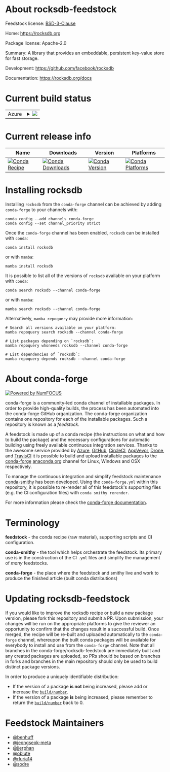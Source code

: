 About rocksdb-feedstock
=======================

Feedstock license: [BSD-3-Clause](https://github.com/conda-forge/rocksdb-feedstock/blob/main/LICENSE.txt)

Home: https://rocksdb.org

Package license: Apache-2.0

Summary: A library that provides an embeddable, persistent key-value store for fast storage.

Development: https://github.com/facebook/rocksdb

Documentation: https://rocksdb.org/docs

Current build status
====================


<table>
    
  <tr>
    <td>Azure</td>
    <td>
      <details>
        <summary>
          <a href="https://dev.azure.com/conda-forge/feedstock-builds/_build/latest?definitionId=9522&branchName=main">
            <img src="https://dev.azure.com/conda-forge/feedstock-builds/_apis/build/status/rocksdb-feedstock?branchName=main">
          </a>
        </summary>
        <table>
          <thead><tr><th>Variant</th><th>Status</th></tr></thead>
          <tbody><tr>
              <td>linux_64_rocksdb_build_extdefault</td>
              <td>
                <a href="https://dev.azure.com/conda-forge/feedstock-builds/_build/latest?definitionId=9522&branchName=main">
                  <img src="https://dev.azure.com/conda-forge/feedstock-builds/_apis/build/status/rocksdb-feedstock?branchName=main&jobName=linux&configuration=linux%20linux_64_rocksdb_build_extdefault" alt="variant">
                </a>
              </td>
            </tr><tr>
              <td>linux_64_rocksdb_build_extjemalloc</td>
              <td>
                <a href="https://dev.azure.com/conda-forge/feedstock-builds/_build/latest?definitionId=9522&branchName=main">
                  <img src="https://dev.azure.com/conda-forge/feedstock-builds/_apis/build/status/rocksdb-feedstock?branchName=main&jobName=linux&configuration=linux%20linux_64_rocksdb_build_extjemalloc" alt="variant">
                </a>
              </td>
            </tr><tr>
              <td>linux_aarch64_rocksdb_build_extdefault</td>
              <td>
                <a href="https://dev.azure.com/conda-forge/feedstock-builds/_build/latest?definitionId=9522&branchName=main">
                  <img src="https://dev.azure.com/conda-forge/feedstock-builds/_apis/build/status/rocksdb-feedstock?branchName=main&jobName=linux&configuration=linux%20linux_aarch64_rocksdb_build_extdefault" alt="variant">
                </a>
              </td>
            </tr><tr>
              <td>linux_aarch64_rocksdb_build_extjemalloc</td>
              <td>
                <a href="https://dev.azure.com/conda-forge/feedstock-builds/_build/latest?definitionId=9522&branchName=main">
                  <img src="https://dev.azure.com/conda-forge/feedstock-builds/_apis/build/status/rocksdb-feedstock?branchName=main&jobName=linux&configuration=linux%20linux_aarch64_rocksdb_build_extjemalloc" alt="variant">
                </a>
              </td>
            </tr><tr>
              <td>linux_ppc64le_rocksdb_build_extdefault</td>
              <td>
                <a href="https://dev.azure.com/conda-forge/feedstock-builds/_build/latest?definitionId=9522&branchName=main">
                  <img src="https://dev.azure.com/conda-forge/feedstock-builds/_apis/build/status/rocksdb-feedstock?branchName=main&jobName=linux&configuration=linux%20linux_ppc64le_rocksdb_build_extdefault" alt="variant">
                </a>
              </td>
            </tr><tr>
              <td>linux_ppc64le_rocksdb_build_extjemalloc</td>
              <td>
                <a href="https://dev.azure.com/conda-forge/feedstock-builds/_build/latest?definitionId=9522&branchName=main">
                  <img src="https://dev.azure.com/conda-forge/feedstock-builds/_apis/build/status/rocksdb-feedstock?branchName=main&jobName=linux&configuration=linux%20linux_ppc64le_rocksdb_build_extjemalloc" alt="variant">
                </a>
              </td>
            </tr><tr>
              <td>osx_64</td>
              <td>
                <a href="https://dev.azure.com/conda-forge/feedstock-builds/_build/latest?definitionId=9522&branchName=main">
                  <img src="https://dev.azure.com/conda-forge/feedstock-builds/_apis/build/status/rocksdb-feedstock?branchName=main&jobName=osx&configuration=osx%20osx_64_" alt="variant">
                </a>
              </td>
            </tr><tr>
              <td>osx_arm64</td>
              <td>
                <a href="https://dev.azure.com/conda-forge/feedstock-builds/_build/latest?definitionId=9522&branchName=main">
                  <img src="https://dev.azure.com/conda-forge/feedstock-builds/_apis/build/status/rocksdb-feedstock?branchName=main&jobName=osx&configuration=osx%20osx_arm64_" alt="variant">
                </a>
              </td>
            </tr><tr>
              <td>win_64</td>
              <td>
                <a href="https://dev.azure.com/conda-forge/feedstock-builds/_build/latest?definitionId=9522&branchName=main">
                  <img src="https://dev.azure.com/conda-forge/feedstock-builds/_apis/build/status/rocksdb-feedstock?branchName=main&jobName=win&configuration=win%20win_64_" alt="variant">
                </a>
              </td>
            </tr>
          </tbody>
        </table>
      </details>
    </td>
  </tr>
</table>

Current release info
====================

| Name | Downloads | Version | Platforms |
| --- | --- | --- | --- |
| [![Conda Recipe](https://img.shields.io/badge/recipe-rocksdb-green.svg)](https://anaconda.org/conda-forge/rocksdb) | [![Conda Downloads](https://img.shields.io/conda/dn/conda-forge/rocksdb.svg)](https://anaconda.org/conda-forge/rocksdb) | [![Conda Version](https://img.shields.io/conda/vn/conda-forge/rocksdb.svg)](https://anaconda.org/conda-forge/rocksdb) | [![Conda Platforms](https://img.shields.io/conda/pn/conda-forge/rocksdb.svg)](https://anaconda.org/conda-forge/rocksdb) |

Installing rocksdb
==================

Installing `rocksdb` from the `conda-forge` channel can be achieved by adding `conda-forge` to your channels with:

```
conda config --add channels conda-forge
conda config --set channel_priority strict
```

Once the `conda-forge` channel has been enabled, `rocksdb` can be installed with `conda`:

```
conda install rocksdb
```

or with `mamba`:

```
mamba install rocksdb
```

It is possible to list all of the versions of `rocksdb` available on your platform with `conda`:

```
conda search rocksdb --channel conda-forge
```

or with `mamba`:

```
mamba search rocksdb --channel conda-forge
```

Alternatively, `mamba repoquery` may provide more information:

```
# Search all versions available on your platform:
mamba repoquery search rocksdb --channel conda-forge

# List packages depending on `rocksdb`:
mamba repoquery whoneeds rocksdb --channel conda-forge

# List dependencies of `rocksdb`:
mamba repoquery depends rocksdb --channel conda-forge
```


About conda-forge
=================

[![Powered by
NumFOCUS](https://img.shields.io/badge/powered%20by-NumFOCUS-orange.svg?style=flat&colorA=E1523D&colorB=007D8A)](https://numfocus.org)

conda-forge is a community-led conda channel of installable packages.
In order to provide high-quality builds, the process has been automated into the
conda-forge GitHub organization. The conda-forge organization contains one repository
for each of the installable packages. Such a repository is known as a *feedstock*.

A feedstock is made up of a conda recipe (the instructions on what and how to build
the package) and the necessary configurations for automatic building using freely
available continuous integration services. Thanks to the awesome service provided by
[Azure](https://azure.microsoft.com/en-us/services/devops/), [GitHub](https://github.com/),
[CircleCI](https://circleci.com/), [AppVeyor](https://www.appveyor.com/),
[Drone](https://cloud.drone.io/welcome), and [TravisCI](https://travis-ci.com/)
it is possible to build and upload installable packages to the
[conda-forge](https://anaconda.org/conda-forge) [anaconda.org](https://anaconda.org/)
channel for Linux, Windows and OSX respectively.

To manage the continuous integration and simplify feedstock maintenance
[conda-smithy](https://github.com/conda-forge/conda-smithy) has been developed.
Using the ``conda-forge.yml`` within this repository, it is possible to re-render all of
this feedstock's supporting files (e.g. the CI configuration files) with ``conda smithy rerender``.

For more information please check the [conda-forge documentation](https://conda-forge.org/docs/).

Terminology
===========

**feedstock** - the conda recipe (raw material), supporting scripts and CI configuration.

**conda-smithy** - the tool which helps orchestrate the feedstock.
                   Its primary use is in the construction of the CI ``.yml`` files
                   and simplify the management of *many* feedstocks.

**conda-forge** - the place where the feedstock and smithy live and work to
                  produce the finished article (built conda distributions)


Updating rocksdb-feedstock
==========================

If you would like to improve the rocksdb recipe or build a new
package version, please fork this repository and submit a PR. Upon submission,
your changes will be run on the appropriate platforms to give the reviewer an
opportunity to confirm that the changes result in a successful build. Once
merged, the recipe will be re-built and uploaded automatically to the
`conda-forge` channel, whereupon the built conda packages will be available for
everybody to install and use from the `conda-forge` channel.
Note that all branches in the conda-forge/rocksdb-feedstock are
immediately built and any created packages are uploaded, so PRs should be based
on branches in forks and branches in the main repository should only be used to
build distinct package versions.

In order to produce a uniquely identifiable distribution:
 * If the version of a package **is not** being increased, please add or increase
   the [``build/number``](https://docs.conda.io/projects/conda-build/en/latest/resources/define-metadata.html#build-number-and-string).
 * If the version of a package **is** being increased, please remember to return
   the [``build/number``](https://docs.conda.io/projects/conda-build/en/latest/resources/define-metadata.html#build-number-and-string)
   back to 0.

Feedstock Maintainers
=====================

* [@benhuff](https://github.com/benhuff/)
* [@jeongseok-meta](https://github.com/jeongseok-meta/)
* [@jjerphan](https://github.com/jjerphan/)
* [@oblute](https://github.com/oblute/)
* [@rluria14](https://github.com/rluria14/)
* [@sodre](https://github.com/sodre/)

